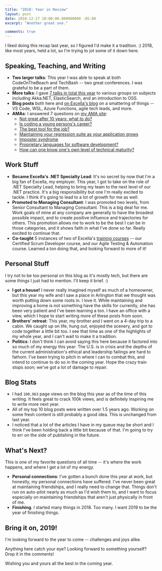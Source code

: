 ```yaml
---
title: "2018: Year in Review"
layout: post
date: 2018-12-27 10:00:00.000000000 -05:00
excerpt: "Another great one."

comments: true
---
```


I liked doing this recap last year, so I figured I'd make it a tradition. :) 2018, like most years, held a lot, so I'm trying to jot some of it down here.

## Speaking, Teaching, and Writing

* **Two larger talks**: This year I was able to speak at both CodeOnTheBeach and TechBash -- two great conferences. I was grateful to be a part of them.
* **More talks**: I gave [7 talks in total this year](https://seankilleen.com/Presentations/) to various groups on subjects including Akka.NET, ElasticSearch, and an introduction to OSS.
* **Blog posts** both here and [on Excella's blog](https://www.excella.com/insights/author/sean-killeen) on a smattering of things -- VS Code, WSL, Azure Functions, agile tech leads, and more.
* **AMAs**: I answered 7 questions on [my AMA site](https://github.com/SeanKilleen/ama):
  * [Not great after 10 years; what to do?](https://github.com/SeanKilleen/ama/issues/4)
  * [Is coding a young persons's career?](https://github.com/SeanKilleen/ama/issues/5)
  * [The best tool for the job?](https://github.com/SeanKilleen/ama/issues/6)
  * [Maintaining your regression suite as your application grows](https://github.com/SeanKilleen/ama/issues/7)
  * [Imposter syndrome](https://github.com/SeanKilleen/ama/issues/8)
  * [Proprietary languages for software development?](https://github.com/SeanKilleen/ama/issues/9)
  * [How can one know one's own level of technical maturity?](https://github.com/SeanKilleen/ama/issues/10)

## Work Stuff

* **Became Excella's .NET Specialty Lead**: It's no secret by now that I'm a big fan of Excella, my employer. This year, I got to take on the role of .NET Specialty Lead, helping to bring my team to the next level of our .NET practice. It's a big responsibility but one I'm really excited to tackle. I think it's going to lead to a lot of growth for me as well.
* **Promoted to Managing Consultant**: I was promoted two levels, from Senior Consultant to Managing Consultant. This is a big deal for me. Work goals of mine at any company are generally to have the broadest possible impact, and to create positive influence and trajectories for others. This promotion allows me to work to be the best I can be in those categories, and it shows faith in what I've done so far. Really excited to continue that.
* **Co-taught** 5 instances of two of Excella's [training courses](http://xluh.co/training) -- our Certified Scrum Developer course, and our Agile Testing &amp; Automation course. Learned a ton doing that, and looking forward to more of it!

## Personal Stuff

I try not to be too personal on this blog as it's mostly tech, but there are some things I just had to mention. I'll keep it brief. :)

* **I got a house!** I never really imagined myself as much of a homeowner, but this year my wife and I saw a place in Arlington that we thought was worth putting down some roots in. I love it. While maintaining and improving a home is not something have the skills for currently, she has been very patient and I've been learning a ton. I have an office with a view, which I hope to start writing more of these posts from soon.
* **Brothers' retreat**: This year, my brother and I went on a 4-day trip to a cabin. We caught up on life, hung out, enjoyed the scenery, and got to code together a little bit too. I see that time as one of the highlights of my whole year, and I can't wait to make it a tradition.
* **Politics**: I don't think I can avoid saying this here because it factored into so much of my energy this year: The U.S. is in crisis and the depths of the current administration's ethical and leadership failings are hard to fathom. I've been trying to pitch in where I can to combat this, and intend to continue to do so in the coming year. Hope the crazy train stops soon; we've got a lot of damage to repair.

## Blog Stats

* I had `100,963` page views on the blog this year as of the time of this writing. It feels great to crack 100k views, and is definitely inspiring me to write more next year.
* All of my top 10 blog posts were written over 1.5 years ago. Working on some fresh content is still probably a good idea. This is unchanged from last year.
* I noticed that a lot of the articles I have in my queue may be short and I think I've been holding back a little bit because of that. I'm going to try to err on the side of publishing in the future.

## What's Next?

This is one of my favorite questions of all time -- it's where the work happens, and where I get a lot of my energy.

* **Personal connections**: I've gotten a bunch done this year at work, but honestly, my personal connections have suffered. I've never been great at maintaining friendships, and I really need to change that. Things don't run on auto-pilot nearly as much as I'd wish them to, and I want to focus especially on maintaining friendships that aren't just physically in front of me.
* **Finishing**. I started many things in 2018. Too many. I want 2019 to be the year of finishing things.

## Bring it on, 2019!

I'm looking forward to the year to come -- challenges and joys alike.

Anything here catch your eye? Looking forward to something yourself? Drop it in the comments!

Wishing you and yours all the best in the coming year.